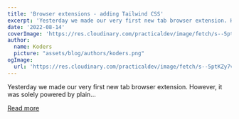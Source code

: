 ```yaml
---
title: 'Browser extensions - adding Tailwind CSS'
excerpt: 'Yesterday we made our very first new tab browser extension. However, it was solely powered by plain...'
date: '2022-08-14'
coverImage: 'https://res.cloudinary.com/practicaldev/image/fetch/s--5ptKZy7v--/c_imagga_scale,f_auto,fl_progressive,h_420,q_auto,w_1000/https://dev-to-uploads.s3.amazonaws.com/uploads/articles/43p5lkahdypckbcczlfq.jpg'
author:
  name: Koders
  picture: "assets/blog/authors/koders.png"
ogImage:
  url: 'https://res.cloudinary.com/practicaldev/image/fetch/s--5ptKZy7v--/c_imagga_scale,f_auto,fl_progressive,h_420,q_auto,w_1000/https://dev-to-uploads.s3.amazonaws.com/uploads/articles/43p5lkahdypckbcczlfq.jpg'
---
```


Yesterday we made our very first new tab browser extension. However, it was solely powered by plain...

[Read more](https://dev.to/dailydevtips1/browser-extensions-adding-tailwind-css-20e9)
